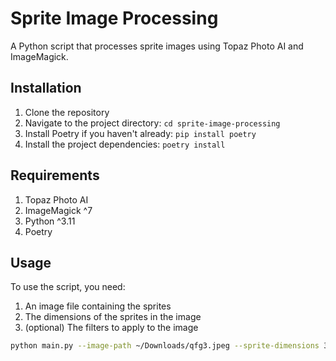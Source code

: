 # Sprite Image Processing

A Python script that processes sprite images using Topaz Photo AI and ImageMagick.

## Installation

1. Clone the repository
2. Navigate to the project directory: `cd sprite-image-processing`
3. Install Poetry if you haven't already: `pip install poetry`
4. Install the project dependencies: `poetry install`

## Requirements

1. Topaz Photo AI
2. ImageMagick ^7
3. Python ^3.11
4. Poetry

## Usage

To use the script, you need:
1. An image file containing the sprites
2. The dimensions of the sprites in the image
3. (optional) The filters to apply to the image

```bash
python main.py --image-path ~/Downloads/qfg3.jpeg --sprite-dimensions 320x200 --filter smoothen
```
